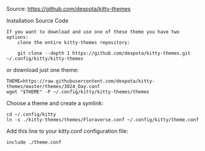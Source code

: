 Source:
https://github.com/dexpota/kitty-themes


Installation
Source Code

    If you want to download and use one of these theme you have two options:
        clone the entire kitty-themes repository:

        git clone --depth 1 https://github.com/dexpota/kitty-themes.git ~/.config/kitty/kitty-themes

or download just one theme:

    THEME=https://raw.githubusercontent.com/dexpota/kitty-themes/master/themes/3024_Day.conf
    wget "$THEME" -P ~/.config/kitty/kitty-themes/themes

Choose a theme and create a symlink:

    cd ~/.config/kitty
    ln -s ./kitty-themes/themes/Floraverse.conf ~/.config/kitty/theme.conf

Add this line to your kitty.conf configuration file:
    
    include ./theme.conf


